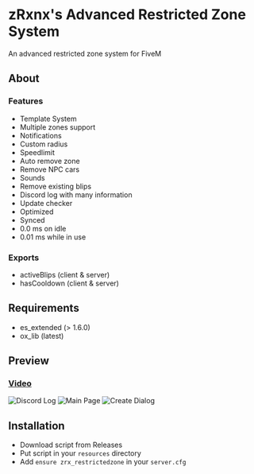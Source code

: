 # zRxnx's Advanced Restricted Zone System

An advanced restricted zone system for FiveM

## About

### Features

- Template System
- Multiple zones support
- Notifications
- Custom radius
- Speedlimit
- Auto remove zone
- Remove NPC cars
- Sounds
- Remove existing blips
- Discord log with many information
- Update checker
- Optimized
- Synced
- 0.0 ms on idle
- 0.01 ms while in use

### Exports

- activeBlips (client & server)
- hasCooldown (client & server)

## Requirements

- es_extended (> 1.6.0)
- ox_lib (latest)

## Preview

### [Video](https://youtu.be/LwGAYKjIKWU)

![Discord Log](https://i.imgur.com/M2RP0rm.png)
![Main Page](https://i.imgur.com/Cg9kLhG.png)
![Create Dialog](https://i.imgur.com/kyJq56v.png)

## Installation

- Download script from Releases
- Put script in your `resources` directory
- Add `ensure zrx_restrictedzone` in your `server.cfg`
